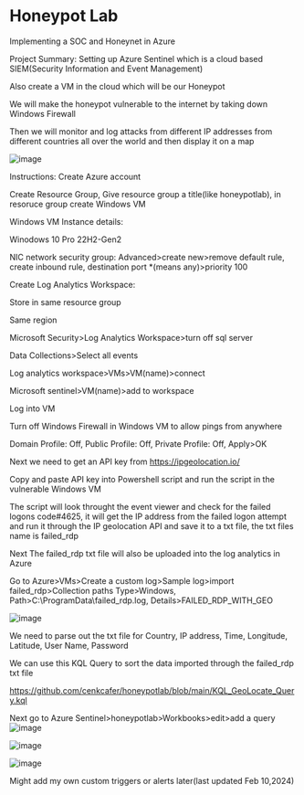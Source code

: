 # Honeypot Lab
Implementing a SOC and Honeynet in Azure 

Project Summary:
Setting up Azure Sentinel which is a cloud based SIEM(Security Information and Event Management)

Also create a VM in the cloud which will be our Honeypot

We will make the honeypot vulnerable to the internet by taking down Windows Firewall

Then we will monitor and log attacks from different IP addresses from different countries all over the world and then display it on a map

![image](https://github.com/cenkcafer/honeypotlab/assets/61919465/89c476b6-0389-4b6f-9150-424563a226de)

Instructions:
Create Azure account

Create Resource Group, Give resource group a title(like honeypotlab), in resoruce group create Windows VM

Windows VM Instance details:

Winodows 10 Pro 22H2-Gen2

NIC network security group: Advanced>create new>remove default rule, create inbound rule, destination port *(means any)>priority 100

Create Log Analytics Workspace:

Store in same resource group 

Same region

Microsoft Security>Log Analytics Workspace>turn off sql server

Data Collections>Select all events

Log analytics workspace>VMs>VM(name)>connect

Microsoft sentinel>VM(name)>add to workspace

Log into VM

Turn off Windows Firewall in Windows VM to allow pings from anywhere

Domain Profile: Off, Public Profile: Off, Private Profile: Off, Apply>OK

Next we need to get an API key from https://ipgeolocation.io/

Copy and paste API key into Powershell script and run the script in the vulnerable Windows VM

The script will look throught the event viewer and check for the failed logons code#4625, it will get the IP address from the failed logon attempt and run it through the IP geolocation API and save it to a txt file, the txt files name is failed_rdp

Next The failed_rdp txt file will also be uploaded into the log analytics in Azure 

Go to Azure>VMs>Create a custom log>Sample log>import failed_rdp>Collection paths Type>Windows, Path>C:\ProgramData\failed_rdp.log, Details>FAILED_RDP_WITH_GEO

![image](https://github.com/ccafer/honeypotlab/assets/61919465/10c05ae8-fafc-4e96-9045-0a17fbfe9fb7)


We need to parse out the txt file for Country, IP address, Time, Longitude, Latitude, User Name, Password

We can use this KQL Query to sort the data imported through the failed_rdp txt file

https://github.com/cenkcafer/honeypotlab/blob/main/KQL_GeoLocate_Query.kql

Next go to Azure Sentinel>honeypotlab>Workbooks>edit>add a query
![image](https://github.com/ccafer/honeypotlab/assets/61919465/04355661-a3c3-4654-9103-9be170df3a69)

![image](https://github.com/ccafer/honeypotlab/assets/61919465/70a700f6-2d7b-4e51-861c-d991aed4930f)

![image](https://github.com/ccafer/honeypotlab/assets/61919465/6919bc02-b1f0-4164-b629-5d4a7e098a5b)



Might add my own custom triggers or alerts later(last updated Feb 10,2024)
